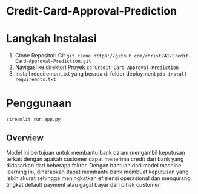 # Credit-Card-Approval-Prediction

# Langkah Instalasi
1. Clone Repositori Git
   ```git clone https://github.com/christ241/Credit-Card-Approval-Prediction.git```
2. Navigasi ke direktori Proyek
   ```cd Credit-Card-Approval-Prediction```
3. Install requirement.txt yang berada di folder deployment
   ```pip install requiremnts.txt```

# Penggunaan
```streamlit run app.py```

## Overview
Model ini bertujuan untuk membantu bank dalam mengambil keputusan terkait dengan apakah customer dapat menerima credit dari bank yang didasarkan
dari beberapa faktor. Dengan bantuan dari model machine learning ini, diharapkan dapat membantu bank membuat keputusan yang lebih akurat sehingga
meningkatkan efisiensi operasional dan mengurangi tingkat default payment atau gagal bayar dari pihak customer.
